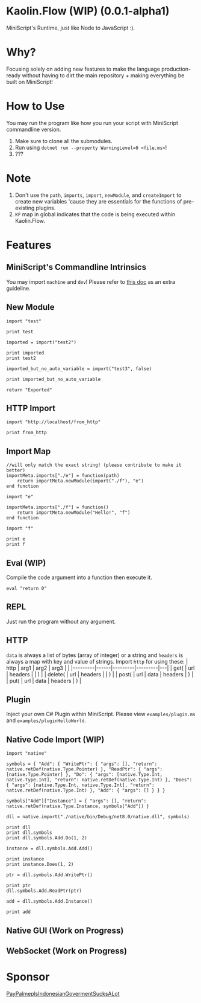 # Kaolin.Flow (WIP) (0.0.1-alpha1)
MiniScript's Runtime, just like Node to JavaScript :).

# Why?
Focusing solely on adding new features to make the language production-ready without having to dirt the main repository + making everything be built on MiniScript!

# How to Use
You may run the program like how you run your script with MiniScript commandline version.
1. Make sure to clone all the submodules.
2. Run using `dotnet run --property WarningLevel=0 <file.ms>`!
3. ???<br />

# Note
1. Don't use the `path`, `imports`, `import`, `newModule`, and `createImport` to create new variables 'cause they are essentials for the functions of pre-existing plugins.
2. `KF` map in global indicates that the code is being executed within Kaolin.Flow.

# Features
## MiniScript's Commandline Intrinsics
You may import `machine` and `dev`! Please refer to [this doc](https://miniscript.org/cmdline/) as an extra guideline.

## New Module
```
import "test"

print test

imported = import("test2")

print imported
print test2

imported_but_no_auto_variable = import("test3", false)

print imported_but_no_auto_variable

return "Exported"
```

## HTTP Import
```
import "http://localhost/from_http"

print from_http
```

## Import Map
```
//will only match the exact string! (please contribute to make it better)
importMeta.imports["./e"] = function(path)
    return importMeta.newModule(import("./f"), "e")
end function 

import "e"

importMeta.imports["./f"] = function()
    return importMeta.newModule("Hello!", "f")
end function

import "f"

print e
print f
```

## Eval (WIP)
Compile the code argument into a function then execute it.
```
eval "return 0"
```

## REPL
Just run the program without any argument.

## HTTP
`data` is always a list of bytes (array of integer) or a string and `headers` is always a map with key and value of strings. Import `http` for using these:
| http    | arg1 | arg2    | arg3    |   |
|---------|------|---------|---------|---|
| get(    | url  | headers |         | ) |
| delete( | url  | headers |         | ) |
| post(   | url  | data    | headers | ) |
| put(    | url  | data    | headers | ) |

## Plugin
Inject your own C# Plugin within MiniScript. Please view `examples/plugin.ms` and `examples/pluginHelloWorld`.

## Native Code Import (WIP)
```
import "native"

symbols = { "Add": { "WritePtr": { "args": [], "return": native.retDef(native.Type.Pointer) }, "ReadPtr": { "args": [native.Type.Pointer] }, "Do": { "args": [native.Type.Int, native.Type.Int], "return": native.retDef(native.Type.Int) }, "Does": { "args": [native.Type.Int, native.Type.Int], "return": native.retDef(native.Type.Int) }, "Add": { "args": [] } } }

symbols["Add"]["Instance"] = { "args": [], "return": native.retDef(native.Type.Instance, symbols["Add"]) }

dll = native.import("./native/bin/Debug/net8.0/native.dll", symbols)

print dll
print dll.symbols
print dll.symbols.Add.Do(1, 2)

instance = dll.symbols.Add.Add()

print instance
print instance.Does(1, 2)

ptr = dll.symbols.Add.WritePtr()

print ptr
dll.symbols.Add.ReadPtr(ptr)

add = dll.symbols.Add.Instance()

print add
```

## Native GUI (Work on Progress)

## WebSocket (Work on Progress)


# Sponsor
[PayPalmeplsIndonesianGovermentSucksALot](https://paypal.me/nekomaru76)